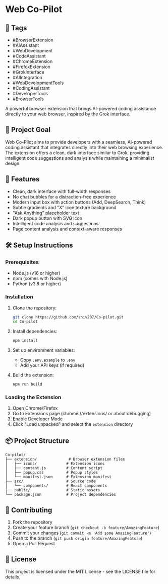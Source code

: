 # Web Co-Pilot

## 📌 Tags

- #BrowserExtension
- #AIAssistant
- #WebDevelopment
- #CodeAssistant
- #ChromeExtension
- #FirefoxExtension
- #GrokInterface
- #AIIntegration
- #WebDevelopmentTools
- #CodingAssistant
- #DeveloperTools
- #BrowserTools

A powerful browser extension that brings AI-powered coding assistance directly to your web browser, inspired by the Grok interface.

## 🎯 Project Goal

Web Co-Pilot aims to provide developers with a seamless, AI-powered coding assistant that integrates directly into their web browsing experience. The extension offers a clean, dark interface similar to Grok, providing intelligent code suggestions and analysis while maintaining a minimalist design.

## 🚀 Features

- Clean, dark interface with full-width responses
- No chat bubbles for a distraction-free experience
- Modern input box with action buttons (Add, DeepSearch, Think)
- Subtle gradients and "X" icon texture background
- "Ask Anything" placeholder text
- Dark popup button with SVG icon
- Intelligent code analysis and suggestions
- Page content analysis and context-aware responses

## 🛠️ Setup Instructions

### Prerequisites

- Node.js (v16 or higher)
- npm (comes with Node.js)
- Python (v3.8 or higher)

### Installation

1. Clone the repository:
   ```bash
   git clone https://github.com/shiv207/Co-pilot.git
   cd Co-pilot
   ```

2. Install dependencies:
   ```bash
   npm install
   ```

3. Set up environment variables:
   - Copy `.env.example` to `.env`
   - Add your API keys (if required)

4. Build the extension:
   ```bash
   npm run build
   ```

### Loading the Extension

1. Open Chrome/Firefox
2. Go to Extensions page (chrome://extensions/ or about:debugging)
3. Enable Developer Mode
4. Click "Load unpacked" and select the `extension` directory

## 📦 Project Structure

```
Co-pilot/
├── extension/              # Browser extension files
│   ├── icons/             # Extension icons
│   ├── content.js         # Content script
│   ├── popup.css          # Popup styles
│   └── manifest.json      # Extension manifest
├── src/                   # Source code
│   └── components/        # React components
├── public/                # Static assets
└── package.json           # Project dependencies
```

## 🤝 Contributing

1. Fork the repository
2. Create your feature branch (`git checkout -b feature/AmazingFeature`)
3. Commit your changes (`git commit -m 'Add some AmazingFeature'`)
4. Push to the branch (`git push origin feature/AmazingFeature`)
5. Open a Pull Request

## 📝 License

This project is licensed under the MIT License - see the LICENSE file for details.
